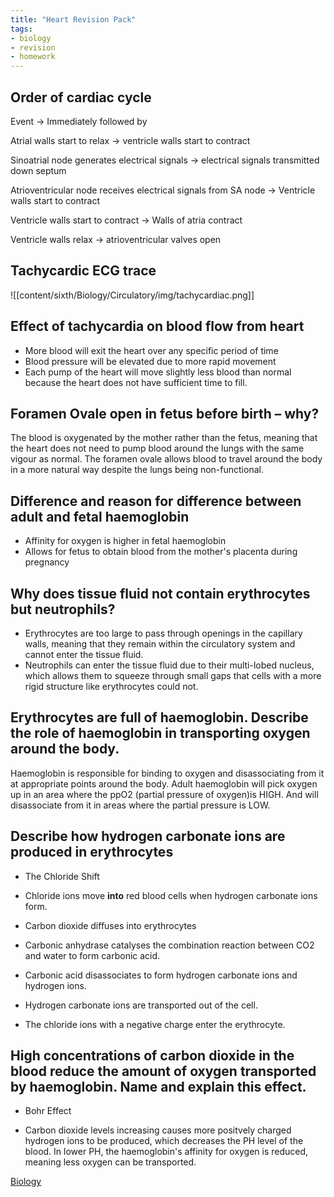 ```yaml
---
title: "Heart Revision Pack"
tags:
- biology
- revision
- homework
---
```


## Order of cardiac cycle

Event -> Immediately followed by

Atrial walls start to relax -> ventricle walls start to contract

Sinoatrial node generates electrical signals -> electrical signals transmitted down septum

Atrioventricular node receives electrical signals from SA node -> Ventricle walls start to contract

Ventricle walls start to contract -> Walls of atria contract

Ventricle walls relax -> atrioventricular valves open

## Tachycardic ECG trace

![[content/sixth/Biology/Circulatory/img/tachycardiac.png]]

## Effect of tachycardia on blood flow from heart

- More blood will exit the heart over any specific period of time
- Blood pressure will be elevated due to more rapid movement
- Each pump of the heart will move slightly less blood than normal because the heart does not have sufficient time to fill.

## Foramen Ovale open in fetus before birth – why?

The blood is oxygenated by the mother rather than the fetus, meaning that the heart does not need to pump blood around the lungs with the same vigour as normal. The foramen ovale allows blood to travel around the body in a more natural way despite the lungs being non-functional.

## Difference and reason for difference between adult and fetal haemoglobin

- Affinity for oxygen is higher in fetal haemoglobin
- Allows for fetus to obtain blood from the mother's placenta during pregnancy

## Why does tissue fluid not contain erythrocytes but neutrophils?

- Erythrocytes are too large to pass through openings in the capillary walls, meaning that they remain within the circulatory system and cannot enter the tissue fluid.
- Neutrophils can enter the tissue fluid due to their multi-lobed nucleus, which allows them to squeeze through small gaps that cells with a more rigid structure like erythrocytes could not.

## Erythrocytes are full of haemoglobin. Describe the role of haemoglobin in transporting oxygen around the body.

Haemoglobin is responsible for binding to oxygen and disassociating from it at appropriate points around the body. Adult haemoglobin will pick oxygen up in an area where the ppO2 (partial pressure of oxygen)is HIGH. And will disassociate from it in areas where the partial pressure is LOW.

## Describe how hydrogen carbonate ions are produced in erythrocytes

- The Chloride Shift

- Chloride ions move **into** red blood cells when hydrogen carbonate ions form. 
- Carbon dioxide diffuses into erythrocytes
- Carbonic anhydrase catalyses the combination reaction between CO2 and water to form carbonic acid.
- Carbonic acid disassociates to form hydrogen carbonate ions and hydrogen ions. 
- Hydrogen carbonate ions are transported out of the cell.
- The chloride ions with a negative charge enter the erythrocyte. 

## High concentrations of carbon dioxide in the blood reduce the amount of oxygen transported by haemoglobin. Name and explain this effect.

- Bohr Effect

- Carbon dioxide levels increasing causes more positvely charged hydrogen ions to be produced, which decreases the PH level of the blood. In lower PH, the haemoglobin's affinity for oxygen is reduced, meaning less oxygen can be transported.




[Biology](/Biology)